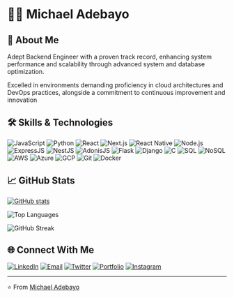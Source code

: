 # 👨‍💻 Michael Adebayo

## 👋 About Me
Adept Backend Engineer with a proven track record, enhancing system
performance and scalability through advanced system and database optimization.

Excelled in environments
demanding proficiency in cloud architectures and DevOps practices, alongside a
commitment to continuous improvement and innovation

## 🛠️ Skills & Technologies
![JavaScript](https://img.shields.io/badge/-JavaScript-F7DF1E?style=flat-square&logo=javascript&logoColor=black)
![Python](https://img.shields.io/badge/-Python-3776AB?style=flat-square&logo=python&logoColor=white)
![React](https://img.shields.io/badge/-React-61DAFB?style=flat-square&logo=react&logoColor=black)
![Next.js](https://img.shields.io/badge/-Next.js-000000?style=flat-square&logo=next.js&logoColor=white)
![React Native](https://img.shields.io/badge/-React_Native-61DAFB?style=flat-square&logo=react&logoColor=black)
![Node.js](https://img.shields.io/badge/-Node.js-339933?style=flat-square&logo=node.js&logoColor=white)
![ExpressJS](https://img.shields.io/badge/-Express.js-000000?style=flat-square&logo=express&logoColor=white)
![NestJS](https://img.shields.io/badge/-NestJS-E0234E?style=flat-square&logo=nestjs&logoColor=white)
![AdonisJS](https://img.shields.io/badge/-AdonisJS-5A45FF?style=flat-square&logo=adonisjs&logoColor=white)
![Flask](https://img.shields.io/badge/-Flask-000000?style=flat-square&logo=flask&logoColor=white)
![Django](https://img.shields.io/badge/-Django-092E20?style=flat-square&logo=django&logoColor=white)
![C](https://img.shields.io/badge/-C-A8B9CC?style=flat-square&logo=c&logoColor=black)
![SQL](https://img.shields.io/badge/-SQL-4479A1?style=flat-square&logo=mysql&logoColor=white)
![NoSQL](https://img.shields.io/badge/-NoSQL-4DB33D?style=flat-square&logo=mongodb&logoColor=white)
![AWS](https://img.shields.io/badge/-AWS-232F3E?style=flat-square&logo=amazon-aws&logoColor=white)
![Azure](https://img.shields.io/badge/-Azure-0089D6?style=flat-square&logo=microsoft-azure&logoColor=white)
![GCP](https://img.shields.io/badge/-GCP-4285F4?style=flat-square&logo=google-cloud&logoColor=white)
![Git](https://img.shields.io/badge/-Git-F05032?style=flat-square&logo=git&logoColor=white)
![Docker](https://img.shields.io/badge/-Docker-2496ED?style=flat-square&logo=docker&logoColor=white)

## 📈 GitHub Stats

[![GitHub stats](https://github-readme-stats-one-tau-18.vercel.app/api?username=mikerock51&show_icons=true&theme=radical)](https://github.com/mikerock51/github-readme-stats)

![Top Languages](https://github-readme-stats-one-tau-18.vercel.app/api/top-langs/?username=mikerock51&layout=compact&theme=radical)

![GitHub Streak](https://github-readme-streak-stats.herokuapp.com/?user=mikerock51&theme=radical)

## 🌐 Connect With Me
[![LinkedIn](https://img.shields.io/badge/-LinkedIn-0077B5?style=flat-square&logo=linkedin&logoColor=white)](https://www.linkedin.com/in/michael-adebayo-637507251)
[![Email](https://img.shields.io/badge/-Email-D14836?style=flat-square&logo=gmail&logoColor=white)](mailto:mikerockmusic51@gmail.com)
[![Twitter](https://img.shields.io/badge/-Twitter-1DA1F2?style=flat-square&logo=twitter&logoColor=white)](https://twitter.com/Mike_Rock1)
[![Portfolio](https://img.shields.io/badge/-Portfolio-000000?style=flat-square&logo=react&logoColor=white)](https://mike-rock-pearl.vercel.app)
[![Instagram](https://img.shields.io/badge/-Instagram-E4405F?style=flat-square&logo=instagram&logoColor=white)](https://www.instagram.com/mike_rock_musick)

---

⭐️ From [Michael Adebayo](https://github.com/mikerock51)
